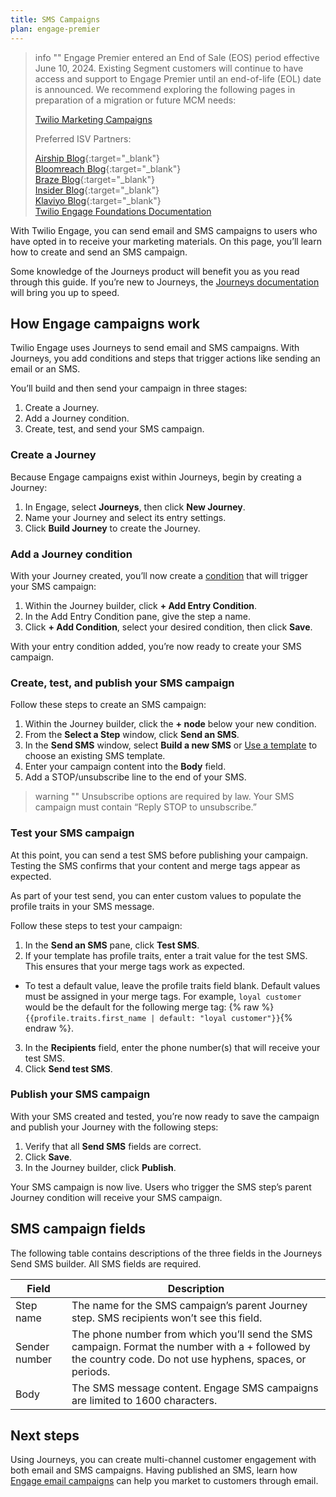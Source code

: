 ```yaml
---
title: SMS Campaigns
plan: engage-premier
---
```

> info ""
> Engage Premier entered an End of Sale (EOS) period effective  June 10, 2024. Existing Segment customers will continue to have access and support to Engage Premier until an end-of-life (EOL) date is announced. We recommend exploring the following pages in preparation of a migration or future MCM needs:
> 
>[Twilio Marketing Campaigns](https://www.twilio.com/en-us/sendgrid/marketing-campaigns)
>
>Preferred ISV Partners:
>
>[Airship Blog](https://www.twilio.com/en-us/blog/airship-integrated-customer-experience){:target="_blank"} <br>
>[Bloomreach Blog](https://www.twilio.com/en-us/blog/bloomreach-ecommerce-personalization){:target="_blank"} <br>
>[Braze Blog](https://www.twilio.com/en-us/blog/braze-conversational-marketing-campaigns){:target="_blank"} <br>
>[Insider Blog](https://www.twilio.com/en-us/blog/insider-cross-channel-customer-experience){:target="_blank"} <br>
>[Klaviyo Blog](https://www.twilio.com/en-us/blog/klaviyo-powering-smarter-digital-relationships){:target="_blank"} <br>
>[Twilio Engage Foundations Documentation](/docs/engage/quickstart/) <br>

With Twilio Engage, you can send email and SMS campaigns to users who have opted in to receive your marketing materials. On this page, you’ll learn how to create and send an SMS campaign.

Some knowledge of the Journeys product will benefit you as you read through this guide. If you’re new to Journeys, the [Journeys documentation](/docs/personas/journeys/) will bring you up to speed.

## How Engage campaigns work

Twilio Engage uses Journeys to send email and SMS campaigns.  With Journeys, you add conditions and steps that trigger actions like sending an email or an SMS.

You’ll build and then send your campaign in three stages:

1. Create a Journey.
2. Add a Journey condition.
3. Create, test, and send your SMS campaign.

### Create a Journey

Because Engage campaigns exist within Journeys, begin by creating a Journey:

1. In Engage, select **Journeys**, then click **New Journey**.
2. Name your Journey and select its entry settings.
3. Click **Build Journey** to create the Journey.

### Add a Journey condition

With your Journey created, you’ll now create a [condition](docs/personas/journeys/build-journey/#available-step-types) that will trigger your SMS campaign:

1. Within the Journey builder, click **+ Add Entry Condition**.
2. In the Add Entry Condition pane, give the step a name.
3. Click **+ Add Condition**, select your desired condition, then click **Save**.

With your entry condition added, you’re now ready to create your SMS campaign.

### Create, test, and publish your SMS campaign

Follow these steps to create an SMS campaign:

1. Within the Journey builder, click the **+ node** below your new condition.
2. From the **Select a Step** window, click **Send an SMS**.
3. In the **Send SMS** window, select **Build a new SMS** or [Use a template](/docs/engage/content/sms/template/) to choose an existing SMS template.
4. Enter your campaign content into the **Body** field.
5. Add a STOP/unsubscribe line to the end of your SMS.

> warning ""
> Unsubscribe options are required by law.  Your SMS campaign must contain “Reply STOP to unsubscribe.”

### Test your SMS campaign

At this point, you can send a test SMS before publishing your campaign. Testing the SMS confirms that your content and merge tags appear as expected.

As part of your test send, you can enter custom values to populate the profile traits in your SMS message.

Follow these steps to test your campaign:

1. In the **Send an SMS** pane, click **Test SMS**.
2. If your template has profile traits, enter a trait value for the test SMS. This ensures that your merge tags work as expected.
- To test a default value, leave the profile traits field blank. Default values must be assigned in your merge tags. For example, `loyal customer` would be the default for the following merge tag: {% raw %}```{{profile.traits.first_name | default: "loyal customer"}}```{% endraw %}.
3. In the **Recipients** field, enter the phone number(s) that will receive your test SMS.
4. Click **Send test SMS**.

### Publish your SMS campaign

With your SMS created and tested, you’re now ready to save the campaign and publish your Journey with the following steps:

1. Verify that all **Send SMS** fields are correct.
2. Click **Save**.
3. In the Journey builder, click **Publish**.

Your SMS campaign is now live. Users who trigger the SMS step’s parent Journey condition will receive your SMS campaign.

## SMS campaign fields

The following table contains descriptions of the three fields in the Journeys Send SMS builder.  All SMS fields are required.

| Field         | Description                                                                                                                                                |
| ------------- | ---------------------------------------------------------------------------------------------------------------------------------------------------------- |
| Step name     | The name for the SMS campaign’s parent Journey step. SMS recipients won’t see this field.                                                                  |
| Sender number | The phone number from which you’ll send the SMS campaign. Format the number with a + followed by the country code. Do not use hyphens, spaces, or periods. |
| Body          | The SMS message content.  Engage SMS campaigns are limited to 1600 characters.                                                                             |

## Next steps

Using Journeys, you can create multi-channel customer engagement with both email and SMS campaigns.  Having published an SMS, learn how [Engage email campaigns](/docs/engage/campaigns/email-campaigns/) can help you market to customers through email.
